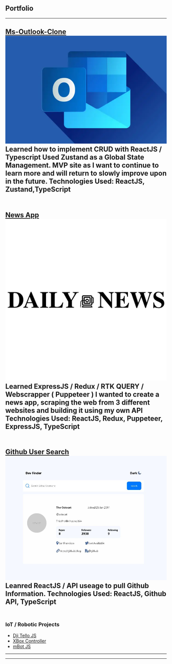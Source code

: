 ## Portfolio

---

[Ms-Outlook-Clone](https://ms-outlook-clone.vercel.app/)
<img src="images/outlook.webp?raw=true"/>
Learned how to implement CRUD with ReactJS / Typescript
Used Zustand as a Global State Management.
MVP site as I want to continue to learn more and will return to slowly improve upon in the future.
Technologies Used: ReactJS, Zustand,TypeScript
<br><br>
---
[News App](https://news-app-aliuwd927.vercel.app/)
<img src="images/daily-news-logo-vector.svg?raw=true"/>
Learned ExpressJS / Redux / RTK QUERY / Webscrapper ( Puppeteer )
I wanted to create a news app, scraping the web from 3 different websites and building it using my own API
Technologies Used: ReactJS, Redux, Puppeteer, ExpressJS, TypeScript
<br><br>
---
[Github User Search](https://fem-github-user-search-app-three.vercel.app/)
<img src="images/github-user-search.JPG?raw=true"/>
Leanred ReactJS / API useage to pull Github Information.
Technologies Used: ReactJS, Github API, TypeScript
<br><br>
---

### IoT / Robotic Projects

- [Dji Tello JS](https://github.com/aliuwd927/Tello_JS)
- [XBox Controller](https://github.com/aliuwd927/xboxcontroller)
- [mBot JS](https://github.com/aliuwd927/mBotJS)

---




---
<!-- Remove above link if you don't want to attibute -->

